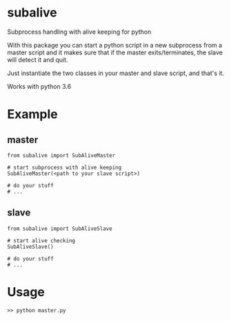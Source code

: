 # subalive
Subprocess handling with alive keeping for python

With this package you can start a python script in a new subprocess from a master script and it makes sure that if the master exits/terminates, the slave will detect it and quit.

Just instantiate the two classes in your master and slave script, and that's it.

Works with python 3.6

# Example
## master

    from subalive import SubAliveMaster
    
    # start subprocess with alive keeping
    SubAliveMaster(<path to your slave script>)
    
    # do your stuff
    # ...
    
## slave

    from subalive import SubAliveSlave

    # start alive checking
    SubAliveSlave()

    # do your stuff
    # ...

# Usage

    >> python master.py
